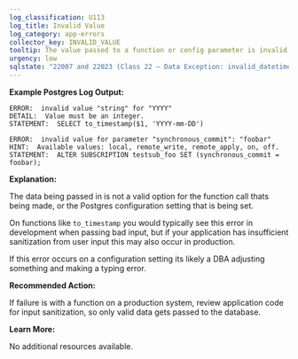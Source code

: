 ```yaml
---
log_classification: U113
log_title: Invalid Value
log_category: app-errors
collector_key: INVALID_VALUE
tooltip: The value passed to a function or config parameter is invalid
urgency: low
sqlstate: "22007 and 22023 (Class 22 — Data Exception: invalid_datetime_format and invalid_parameter_value)"
---
```


**Example Postgres Log Output:**

```
ERROR:  invalid value "string" for "YYYY"
DETAIL:  Value must be an integer.
STATEMENT:  SELECT to_timestamp($1, 'YYYY-mm-DD')
```

```
ERROR:  invalid value for parameter "synchronous_commit": "foobar"
HINT:  Available values: local, remote_write, remote_apply, on, off.
STATEMENT:  ALTER SUBSCRIPTION testsub_foo SET (synchronous_commit = foobar);
```

**Explanation:**

The data being passed in is not a valid option for the function call thats being made,
or the Postgres configuration setting that is being set.

On functions like `to_timestamp` you would typically see this error in development
when passing bad input, but if your application has insufficient sanitization from
user input this may also occur in production.

If this error occurs on a configuration setting its likely a DBA adjusting something
and making a typing error.

**Recommended Action:**

If failure is with a function on a production system, review application code for
input sanitization, so only valid data gets passed to the database.

**Learn More:**

No additional resources available.

